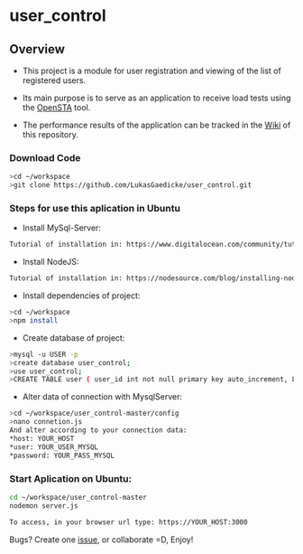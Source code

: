 # user_control #


## Overview ##

* This project is a module for user registration and viewing of the list of registered users.

* Its main purpose is to serve as an application to receive load tests using the [OpenSTA](http://opensta.org/) tool.

* The performance results of the application can be tracked in the [Wiki](https://github.com/LukasGaedicke/user_control/wiki) of this repository.

### Download Code ###

```bash
>cd ~/workspace
>git clone https://github.com/LukasGaedicke/user_control.git
```

### Steps for use this aplication in Ubuntu ###

* Install MySql-Server:
```bash
Tutorial of installation in: https://www.digitalocean.com/community/tutorials/how-to-install-mysql-on-ubuntu-16-04
```

* Install NodeJS:
```bash
Tutorial of installation in: https://nodesource.com/blog/installing-node-js-tutorial-ubuntu/
```

* Install dependencies of project:
```bash
>cd ~/workspace
>npm install 
```

* Create database of project:
```bash
>mysql -u USER -p
>create database user_control;
>use user_control;
>CREATE TABLE user ( user_id int not null primary key auto_increment, LastName varchar(255), FirstName varchar(255), Address varchar(255), City varchar(255) );
```
* Alter data of connection with MysqlServer: 
```bash
>cd ~/workspace/user_control-master/config
>nano connetion.js
And alter according to your connection data:
*host: YOUR_HOST
*user: YOUR_USER_MYSQL
*password: YOUR_PASS_MYSQL
```

### Start Aplication on Ubuntu: ###
```bash
cd ~/workspace/user_control-master
nodemon server.js

To access, in your browser url type: https://YOUR_HOST:3000 
```

Bugs? Create one [issue](https://github.com/LukasGaedicke/user_control/issues), or collaborate =D, Enjoy! 

